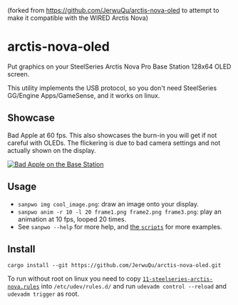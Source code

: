 (forked from https://github.com/JerwuQu/arctis-nova-oled to attempt to make it compatible with the WIRED Arctis Nova)
# arctis-nova-oled
Put graphics on your SteelSeries Arctis Nova Pro Base Station 128x64 OLED screen.

This utility implements the USB protocol, so you don't need SteelSeries GG/Engine Apps/GameSense, and it works on linux. 

## Showcase
Bad Apple at 60 fps.
This also showcases the burn-in you will get if not careful with OLEDs. The flickering is due to bad camera settings and not actually shown on the display.

[![Bad Apple on the Base Station](http://img.youtube.com/vi/k51zNrMLti4/0.jpg)](http://www.youtube.com/watch?v=k51zNrMLti4 "Bad Apple on a SteelSeries Arctis Nova Pro Wireless Base Station")

## Usage
- `sanpwo img cool_image.png`: draw an image onto your display.
- `sanpwo anim -r 10 -l 20 frame1.png frame2.png frame3.png`: play an animation at 10 fps, looped 20 times.
- See `sanpwo --help` for more help, and [the `scripts`](https://github.com/JerwuQu/arctis-nova-oled/tree/master/scripts) for more examples.

## Install
`cargo install --git https://github.com/JerwuQu/arctis-nova-oled.git`

To run without root on linux you need to copy [`11-steelseries-arctis-nova.rules`](https://github.com/JerwuQu/arctis-nova-oled/blob/master/11-steelseries-arctis-nova.rules) into `/etc/udev/rules.d/` and run `udevadm control --reload` and `udevadm trigger` as root.
